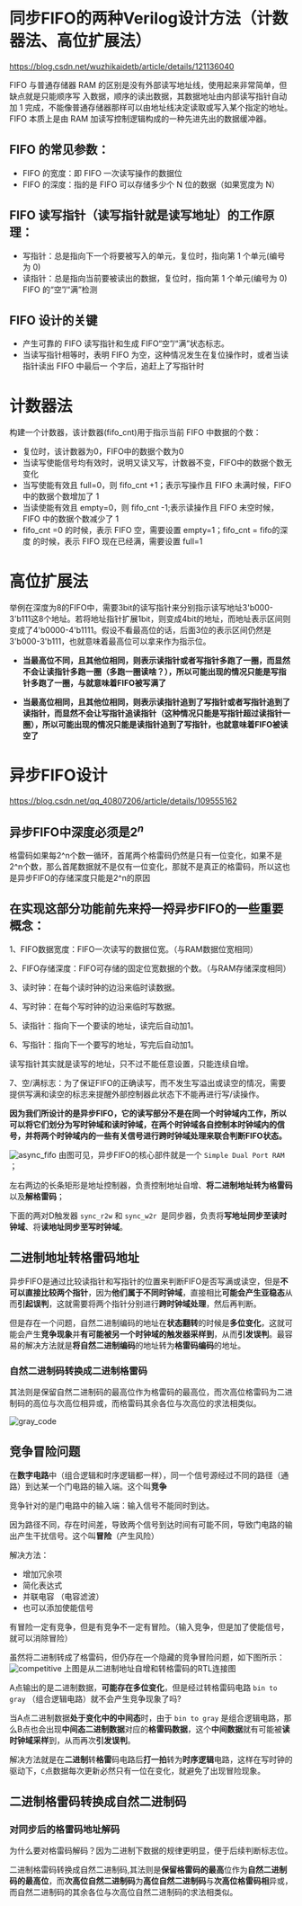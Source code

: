 # 同步FIFO的两种Verilog设计方法（计数器法、高位扩展法）
https://blog.csdn.net/wuzhikaidetb/article/details/121136040

FIFO 与普通存储器 RAM 的区别是没有外部读写地址线，使用起来非常简单，但缺点就是只能顺序写 入数据，顺序的读出数据，其数据地址由内部读写指针自动加 1 完成，不能像普通存储器那样可以由地址线决定读取或写入某个指定的地址。 FIFO 本质上是由 RAM 加读写控制逻辑构成的一种先进先出的数据缓冲器。

## FIFO 的常见参数：

- FIFO 的宽度：即 FIFO 一次读写操作的数据位
- FIFO 的深度：指的是 FIFO 可以存储多少个 N 位的数据（如果宽度为 N）

## FIFO 读写指针（读写指针就是读写地址）的工作原理：

- 写指针：总是指向下一个将要被写入的单元，复位时，指向第 1 个单元(编号为 0) 
- 读指针：总是指向当前要被读出的数据，复位时，指向第 1 个单元(编号为 0) FIFO 的“空”/“满”检测 

 ## FIFO 设计的关键
 - 产生可靠的 FIFO 读写指针和生成 FIFO“空”/“满”状态标志。 
 - 当读写指针相等时，表明 FIFO 为空，这种情况发生在复位操作时，或者当读指针读出 FIFO 中最后一 个字后，追赶上了写指针时


 # 计数器法

   构建一个计数器，该计数器(fifo_cnt)用于指示当前 FIFO 中数据的个数：

- 复位时，该计数器为0，FIFO中的数据个数为0
- 当读写使能信号均有效时，说明又读又写，计数器不变，FIFO中的数据个数无变化
- 当写使能有效且 full=0，则 fifo_cnt +1；表示写操作且 FIFO 未满时候，FIFO 中的数据个数增加了 1 
- 当读使能有效且 empty=0，则 fifo_cnt -1;表示读操作且 FIFO 未空时候，FIFO 中的数据个数减少了 1 
- fifo_cnt =0 的时候，表示 FIFO 空，需要设置 empty=1；fifo_cnt = fifo的深度 的时候，表示 FIFO 现在已经满，需要设置 full=1


# 高位扩展法
 举例在深度为8的FIFO中，需要3bit的读写指针来分别指示读写地址3'b000-3'b111这8个地址。若将地址指针扩展1bit，则变成4bit的地址，而地址表示区间则变成了4'b0000-4'b1111。假设不看最高位的话，后面3位的表示区间仍然是3'b000-3'b111，也就意味着最高位可以拿来作为指示位。

- **当最高位不同，且其他位相同，则表示读指针或者写指针多跑了一圈，而显然不会让读指针多跑一圈（多跑一圈读啥？），所以可能出现的情况只能是写指针多跑了一圈，与就意味着FIFO被写满了**

- **当最高位相同，且其他位相同，则表示读指针追到了写指针或者写指针追到了读指针，而显然不会让写指针追读指针（这种情况只能是写指针超过读指针一圈），所以可能出现的情况只能是读指针追到了写指针，也就意味着FIFO被读空了**




# 异步FIFO设计
https://blog.csdn.net/qq_40807206/article/details/109555162
## 异步FIFO中深度必须是$2^n$
格雷码如果每2^n个数一循环，首尾两个格雷码仍然是只有一位变化，如果不是2^n个数，那么首尾数据就不是仅有一位变化，那就不是真正的格雷码，所以这也是异步FIFO的存储深度只能是2^n的原因
## 在实现这部分功能前先来捋一捋异步FIFO的一些重要概念：

1、FIFO数据宽度：FIFO一次读写的数据位宽。（与RAM数据位宽相同）

2、FIFO存储深度：FIFO可存储的固定位宽数据的个数。（与RAM存储深度相同）

3、读时钟：在每个读时钟的边沿来临时读数据。

4、写时钟：在每个写时钟的边沿来临时写数据。

5、读指针：指向下一个要读的地址，读完后自动加1。

6、写指针：指向下一个要写的地址，写完后自动加1。

读写指针其实就是读写的地址，只不过不能任意设置，只能连续自增。

7、空/满标志：为了保证FIFO的正确读写，而不发生写溢出或读空的情况，需要提供写满和读空的标志来提醒外部控制器此状态下不能再进行写/读操作。


**因为我们所设计的是异步FIFO，它的读写部分不是在同一个时钟域内工作，所以可以将它们划分为写时钟域和读时钟域，在两个时钟域各自控制本时钟域内的信号，并将两个时钟域内的一些有关信号进行跨时钟域处理来联合判断FIFO状态。**

![async_fifo](./.pic/async_fifo.png "async_fifo")
由图可见，异步FIFO的核心部件就是一个 `Simple Dual Port RAM` ；

左右两边的长条矩形是地址控制器，负责控制地址自增、**将二进制地址转为格雷码**以及**解格雷码**；

下面的两对D触发器 `sync_r2w` 和 `sync_w2r `是同步器，负责将**写地址同步至读时钟域**、将**读地址同步至写时钟域**。


## 二进制地址转格雷码地址
异步FIFO是通过比较读指针和写指针的位置来判断FIFO是否写满或读空，但是**不可以直接比较两个指针**，因为**他们属于不同时钟域**，直接相比**可能会产生亚稳态**从而**引起误判**，这就需要将两个指针分别进行**跨时钟域处理**，然后再判断。

但是存在一个问题，自然二进制编码的地址在**状态翻转**的时候是**多位变化**，这就可能会产生**竞争现象**并**有可能被另一个时钟域的触发器采样到**，从而**引发误判**。最容易的解决方法就是**将自然二进制编码**的地址转为**格雷码编码**的地址。

### 自然二进制码转换成二进制格雷码
其法则是保留自然二进制码的最高位作为格雷码的最高位，而次高位格雷码为二进制码的高位与次高位相异或，而格雷码其余各位与次高位的求法相类似。 

![gray_code](./.pic/gray_code.png "gray_code")




## 竞争冒险问题



在**数字电路**中（组合逻辑和时序逻辑都一样），同一个信号源经过不同的路径（通路）到达某一个门电路的输入端。这个叫**竞争**

竞争针对的是门电路中的输入端：输入信号不能同时到达。

因为路径不同，存在时间差，导致两个信号到达时间有可能不同，导致门电路的输出产生干扰信号。这个叫**冒险**（产生风险）


解决方法：
- 增加冗余项
- 简化表达式
- 并联电容 （电容滤波）
- 也可以添加使能信号

有冒险一定有竞争，但是有竞争不一定有冒险。（输入竞争，但是加了使能信号，就可以消除冒险）

虽然将二进制转成了格雷码，但仍存在一个隐藏的竞争冒险问题，如下图所示：
![competitive](./.pic/competitive.png "competitive")
上图是从二进制地址自增和转格雷码的RTL连接图

A点输出的是二进制数据，**可能存在多位变化**，但是经过转格雷码电路 `bin to gray` （组合逻辑电路）就不会产生竞争现象了吗?

当A点二进制数据**处于变化中的中间态**时，由于 `bin to gray` 是组合逻辑电路，那么B点也会出现**中间态二进制数据**对应的**格雷码数据**，这个**中间数据**就有可能被**读时钟域采样**到，从而再次**引发误判**。

解决方法就是在**二进制**转**格雷**码电路后**打一拍**转为**时序逻辑**电路，这样在写时钟的驱动下，`C`点数据每次更新必然只有一位在变化，就避免了出现冒险现象。


## 二进制格雷码转换成自然二进制码 

### 对同步后的格雷码地址解码

为什么要对格雷码解码？因为二进制下数据的规律更明显，便于后续判断标志位。

二进制格雷码转换成自然二进制码,其法则是**保留格雷码的最高**位作为**自然二进制码的最高位**，而**次高位自然二进制码**为**高位自然二进制码**与**次高位格雷码相**异或，而自然二进制码的其余各位与次高位自然二进制码的求法相类似。